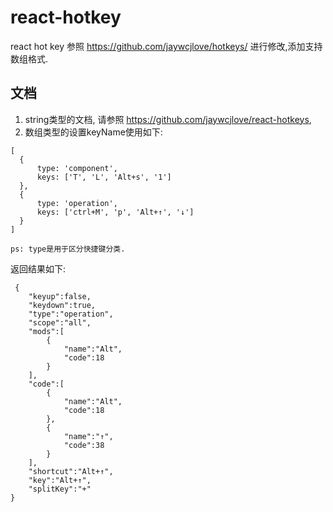 # react-hotkey
react hot key 参照 https://github.com/jaywcjlove/hotkeys/ 进行修改,添加支持数组格式.

## 文档
1. string类型的文档, 请参照 https://github.com/jaywcjlove/react-hotkeys,
2. 数组类型的设置keyName使用如下:
```
[
  {
      type: 'component',
      keys: ['T', 'L', 'Alt+s', '1']
  },
  {
      type: 'operation',
      keys: ['ctrl+M', 'p', 'Alt+↑', '↓']
  }
]

ps: type是用于区分快捷键分类.
```
 返回结果如下:
```
 {
    "keyup":false,
    "keydown":true,
    "type":"operation",
    "scope":"all",
    "mods":[
        {
            "name":"Alt",
            "code":18
        }
    ],
    "code":[
        {
            "name":"Alt",
            "code":18
        },
        {
            "name":"↑",
            "code":38
        }
    ],
    "shortcut":"Alt+↑",
    "key":"Alt+↑",
    "splitKey":"+"
}
 ```

